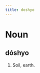 ```yaml
---
title: doshyo
---
```


Noun
================================

dóshyo
----------------

1. Soil, earth.
